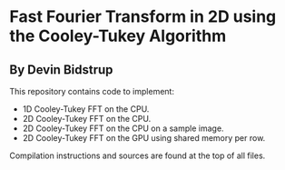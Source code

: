 # Fast Fourier Transform in 2D using the Cooley-Tukey Algorithm
## By Devin Bidstrup

This repository contains code to implement:
* 1D Cooley-Tukey FFT on the CPU.
* 2D Cooley-Tukey FFT on the CPU.
* 2D Cooley-Tukey FFT on the CPU on a sample image.
* 2D Cooley-Tukey FFT on the GPU using shared memory per row.

Compilation instructions and sources are found at the top of all files.
